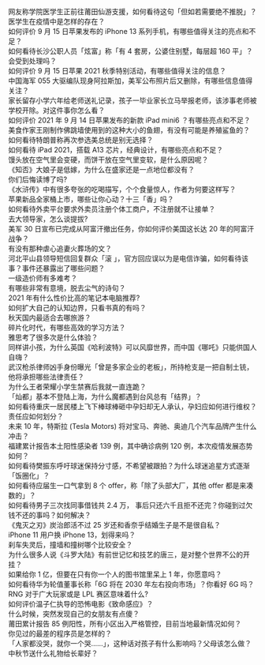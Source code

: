 网友称学院医学生正前往莆田仙游支援，如何看待这句「但如若需要绝不推脱」？医学生在疫情中是怎样的存在？  
如何评价 9 月 15 日苹果发布的 iPhone 13 系列手机，有哪些值得关注的亮点和不足？  
如何看待长沙公职人员「炫富」称「有 4 套房，公婆住别墅，每层超 160 平」？会受到处理吗？  
如何评价 9 月 15 日苹果 2021 秋季特别活动，有哪些值得关注的信息？  
中国海军 055 大驱编队现身阿拉斯加，美军公布照片后又删除，有哪些信息值得关注？  
家长留存小学六年给老师送礼记录，孩子一毕业家长立马举报老师，该涉事老师被学校开除。对这件事你怎么看？  
如何评价 2021 年 9 月 14 日苹果发布的新款 iPad mini6 ？有哪些亮点和不足？  
美食作家王刚制作佛跳墙使用到的这种大小的鱼翅，有没有可能是养殖鲨鱼的？  
如何看待特朗普称再次参选美总统是别无选择？  
如何看待 iPad 2021，搭载 A13 芯片，经典设计，有哪些亮点和不足？  
馒头放在空气里会变硬，而饼干放在空气里变软，是什么原因呢？  
《知否》大娘子是低嫁，为什么在盛家还是一点地位都没有？  
你们后悔读博了吗?  
《水浒传》中有很多夸张的吃喝描写，个个食量惊人，作者为何要这样写？  
苹果新品全家桶上市，哪些让你心动？十三「香」吗？  
如何看待外卖平台要求外卖员注册个体工商户，不注册就不让接单？  
去大领导家，怎么谈提拔?  
美军 30 日宣布已完成从阿富汗撤出任务，你如何评价美国这长达 20 年的阿富汗战争？  
有没有那种虐心追妻火葬场的文？  
河北平山县领导短信回复群众「滚 」，官方回应误以为是电信诈骗，如何看待该事？事件还暴露出了哪些问题？  
一级造价师有多难考？  
有哪些非常有意境，脱去尘气的诗句？  
2021 年有什么性价比高的笔记本电脑推荐?  
如何扩大自己的认知边界，只看书真的有吗？  
秋天国内最适合去哪旅游？  
碎片化时代，有哪些高效的学习方法？  
雅思考了很多次是什么体验？  
同样讲小孩，为什么英国《哈利波特》可以风靡世界，而中国《哪吒》只能供国人自嗨？  
武汉枪杀律师凶手身份曝光「曾是多家企业的老板」，所持枪支是一把自制土铳，他将承担哪些法律责任？  
为什么王者荣耀小学生禁赛后我就一直连跪？  
「灿都」基本不登陆上海，为什么魔都遇到台风总有「结界」？  
如何看待重庆一居民楼上飞下棒球棒砸中孕妇却无人承认，孕妇应如何进行维权？责任应如何划分？  
未来 10 年，特斯拉 (Tesla Motors) 将对宝马、奔驰、奥迪几个汽车品牌产生什么冲击？  
福建累计报告本土阳性感染者 139 例，其中确诊病例 120 例，本次疫情发展态势如何？  
如何看待樊振东呼吁球迷保持分寸感，不希望被跟拍？为什么球迷追星方式逐渐「饭圈化」？  
如何看待应届生一口气拿到 8 个 offer，称「除了头部大厂，其他 offer 都是来凑数的」？  
如何看待男子三次找同事借钱共 2.4 万， 事后只还六千且拒不还完？你碰到过欠钱不还的事吗？如何解决？  
《鬼灭之刃》炭治郎活不过 25 岁还和香奈乎结婚生子是不是很自私？  
iPhone 11 用户换 iPhone 13，划得来吗？  
刹车失灵后，撞墙和撞树哪个比较安全？  
为什么很多人说《斗罗大陆》有前世记忆和技艺的唐三，是对整个世界不公的开挂？  
如果给你 1 亿，但要在只有你一个人的图书馆里呆上 1 年，你愿意吗？  
如何看待华为轮值董事长称「6G 将在 2030 年左右投向市场」？你看好 6G 吗？  
RNG 对于广大玩家或是 LPL 赛区意味着什么?  
如何评价温子仁执导的恐怖电影《致命感应》？  
什么时候，突然发现自己的女朋友有点傻？  
莆田累计报告 85 例阳性，所有小区出入严格管控，目前当地最新情况如何？  
你见过的最差的程序员是怎样的？  
「人家都没哭，就你一个哭……」，这种话对孩子有什么影响吗？父母该怎么做？  
中秋节送什么礼物给长辈好？  
